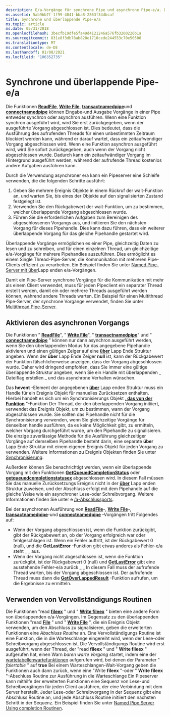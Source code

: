 ```yaml
---
description: E/a-Vorgänge für synchrone Pipe und asynchrone Pipe-e/a. Die Funktionen ReadFile, Write File, transactnamedpipe und connectnamedpipe können Eingabe-und Ausgabe Vorgänge in einer Pipe entweder synchron oder asynchron ausführen.
ms.assetid: 5ab9bb7f-1f99-4041-bba8-2863f34dbcaf
title: Synchrone und überlappende Pipe-e/a
ms.topic: article
ms.date: 05/31/2018
ms.openlocfilehash: 3becfb19dfe5fa49d4121246a576fb3200226b1a
ms.sourcegitcommit: 831e8f3db78ab820e1710cede244553c70e50500
ms.translationtype: MT
ms.contentlocale: de-DE
ms.lasthandoff: 01/08/2021
ms.locfileid: "106352735"
---
```

# <a name="synchronous-and-overlapped-pipe-io"></a>Synchrone und überlappende Pipe-e/a

Die Funktionen [**ReadFile**](/windows/desktop/api/fileapi/nf-fileapi-readfile), [**Write File**](/windows/desktop/api/fileapi/nf-fileapi-writefile), [**transactnamedpipe**](/windows/win32/api/namedpipeapi/nf-namedpipeapi-transactnamedpipe)und [**connectnamedpipe**](/windows/win32/api/namedpipeapi/nf-namedpipeapi-connectnamedpipe) können Eingabe-und Ausgabe Vorgänge in einer Pipe entweder synchron oder asynchron ausführen. Wenn eine Funktion synchron ausgeführt wird, wird Sie erst zurückgegeben, wenn der ausgeführte Vorgang abgeschlossen ist. Dies bedeutet, dass die Ausführung des aufrufenden Threads für einen unbestimmten Zeitraum blockiert werden kann, während er darauf wartet, dass ein zeitaufwendiger Vorgang abgeschlossen wird. Wenn eine Funktion asynchron ausgeführt wird, wird Sie sofort zurückgegeben, auch wenn der Vorgang nicht abgeschlossen wurde. Dadurch kann ein zeitaufwändiger Vorgang im Hintergrund ausgeführt werden, während der aufrufende Thread kostenlos andere Aufgaben ausführen kann.

Durch die Verwendung asynchroner e/a kann ein Pipeserver eine Schleife verwenden, die die folgenden Schritte ausführt:

1.  Geben Sie mehrere Ereignis Objekte in einem Rückruf der wait-Funktion an, und warten Sie, bis eines der Objekte auf den signalisierten Zustand festgelegt ist.
2.  Verwenden Sie den Rückgabewert der wait-Funktion, um zu bestimmen, welcher überlappende Vorgang abgeschlossen wurde.
3.  Führen Sie die erforderlichen Aufgaben zum Bereinigen des abgeschlossenen Vorgangs aus, und initiieren Sie den nächsten Vorgang für dieses Pipehandle. Dies kann dazu führen, dass ein weiterer überlappende Vorgang für das gleiche Pipehandle gestartet wird.

Überlappende Vorgänge ermöglichen es einer Pipe, gleichzeitig Daten zu lesen und zu schreiben, und für einen einzelnen Thread, um gleichzeitige e/a-Vorgänge für mehrere Pipehandles auszuführen. Dies ermöglicht es einem Single Thread-Pipe-Server, die Kommunikation mit mehreren Pipe-Clients effizient zu verarbeiten. Ein Beispiel finden Sie unter [Named Pipe-Server mit über](named-pipe-server-using-overlapped-i-o.md)Lapp enden e/a-Vorgängen.

Damit ein Pipe-Server synchrone Vorgänge für die Kommunikation mit mehr als einem Client verwendet, muss für jeden Pipeclient ein separater Thread erstellt werden, damit ein oder mehrere Threads ausgeführt werden können, während andere Threads warten. Ein Beispiel für einen Multithread Pipe-Server, der synchrone Vorgänge verwendet, finden Sie unter [Multithread Pipe-Server](multithreaded-pipe-server.md).

## <a name="enabling-asynchronous-operation"></a>Aktivieren des asynchronen Vorgangs

Die Funktionen " [**ReadFile**](/windows/desktop/api/fileapi/nf-fileapi-readfile)", " [**Write File**](/windows/desktop/api/fileapi/nf-fileapi-writefile)", " [**transactnamedpipe**](/windows/win32/api/namedpipeapi/nf-namedpipeapi-transactnamedpipe)" und " [**connectnamedpipe**](/windows/win32/api/namedpipeapi/nf-namedpipeapi-connectnamedpipe) " können nur dann asynchron ausgeführt werden, wenn Sie den überlappenden Modus für das angegebene Pipehandle aktivieren und einen gültigen Zeiger auf eine [**über**](/windows/desktop/api/minwinbase/ns-minwinbase-overlapped) Lapp Ende Struktur angeben. Wenn der **über** Lapp Ende Zeiger **null** ist, kann der Rückgabewert der Funktion fälschlicherweise anzeigen, dass der Vorgang abgeschlossen wurde. Daher wird dringend empfohlen, dass Sie immer eine gültige überlappende Struktur angeben, wenn Sie ein Handle mit überlappenden \_ Dateiflag erstellen \_ und das asynchrone Verhalten wünschen. 

Das **hevent** -Element der angegebenen [**über**](/windows/desktop/api/minwinbase/ns-minwinbase-overlapped) Lapp enden Struktur muss ein Handle für ein Ereignis Objekt für manuelles Zurücksetzen enthalten. Hierbei handelt es sich um ein Synchronisierungs Objekt [**, das von der Funktion**](/windows/desktop/api/synchapi/nf-synchapi-createeventa) "-Funktion Der Thread, der den überlappenden Vorgang initiiert, verwendet das Ereignis Objekt, um zu bestimmen, wann der Vorgang abgeschlossen wurde. Sie sollten das Pipehandle nicht für die Synchronisierung verwenden, wenn Sie gleichzeitige Vorgänge für denselben handle ausführen, da es keine Möglichkeit gibt, zu ermitteln, welcher Vorgang durchgeführt wurde, um den Pipehandle zu signalisieren. Die einzige zuverlässige Methode für die Ausführung gleichzeitiger Vorgänge auf demselben Pipehandle besteht darin, eine separate **über** Lapp Ende Struktur mit einem eigenen Ereignis Objekt für jeden Vorgang zu verwenden. Weitere Informationen zu Ereignis Objekten finden Sie unter [Synchronisierung](/windows/desktop/Sync/synchronization).

Außerdem können Sie benachrichtigt werden, wenn ein überlappende Vorgang mit den Funktionen [**GetQueuedCompletionStatus**](/windows/desktop/api/ioapiset/nf-ioapiset-getqueuedcompletionstatus) oder [**getqueuedcompletionstatusex**](/windows/desktop/FileIO/getqueuedcompletionstatusex-func) abgeschlossen wird. In diesem Fall müssen Sie das manuelle Zurücksetzungs Ereignis nicht in der [**über**](/windows/desktop/api/minwinbase/ns-minwinbase-overlapped) Lapp enden Struktur zuweisen, und der Abschluss erfolgt mit dem Pipehandle auf die gleiche Weise wie ein asynchroner Lese-oder Schreibvorgang. Weitere Informationen finden Sie unter e [/a-Abschlussports](/windows/desktop/FileIO/i-o-completion-ports).

Bei der asynchronen Ausführung von [**ReadFile**](/windows/desktop/api/fileapi/nf-fileapi-readfile)-, [**Write File**](/windows/desktop/api/fileapi/nf-fileapi-writefile)-, [**transactnamedpipe**](/windows/win32/api/namedpipeapi/nf-namedpipeapi-transactnamedpipe)-und [**connectnamedpipe**](/windows/win32/api/namedpipeapi/nf-namedpipeapi-connectnamedpipe) -Vorgängen tritt Folgendes auf:

-   Wenn der Vorgang abgeschlossen ist, wenn die Funktion zurückgibt, gibt der Rückgabewert an, ob der Vorgang erfolgreich war oder fehlgeschlagen ist. Wenn ein Fehler auftritt, ist der Rückgabewert 0 (null), und die [**GetLastError**](/windows/desktop/api/errhandlingapi/nf-errhandlingapi-getlasterror) -Funktion gibt etwas anderes als Fehler-e/a steht \_ \_ aus.
-   Wenn der Vorgang nicht abgeschlossen ist, wenn die Funktion zurückgibt, ist der Rückgabewert 0 (null) und [**GetLastError**](/windows/desktop/api/errhandlingapi/nf-errhandlingapi-getlasterror) gibt eine ausstehende Fehler-e/a zurück \_ \_ In diesem Fall muss der aufrufende Thread warten, bis der Vorgang abgeschlossen ist. Der aufrufende Thread muss dann die [**GetOverLappedResult**](/windows/desktop/api/ioapiset/nf-ioapiset-getoverlappedresult) -Funktion aufrufen, um die Ergebnisse zu ermitteln.

## <a name="using-completion-routines"></a>Verwenden von Vervollständigungs Routinen

Die Funktionen "read [**fileex**](/windows/desktop/api/fileapi/nf-fileapi-readfileex) " und " [**Write fileex**](/windows/desktop/api/fileapi/nf-fileapi-writefileex) " bieten eine andere Form von überlappenden e/a-Vorgängen. Im Gegensatz zu den überlappenden Funktionen "read [**File**](/windows/desktop/api/fileapi/nf-fileapi-readfile) " und " [**Write File**](/windows/desktop/api/fileapi/nf-fileapi-writefile) ", die ein Ereignis Objekt verwenden, um den Abschluss zu signalisieren, geben die erweiterten Funktionen eine *Abschluss Routine* an. Eine Vervollständigungs Routine ist eine Funktion, die in die Warteschlange eingereiht wird, wenn der Lese-oder Schreibvorgang abgeschlossen ist. Die Vervollständigungs Routine wird erst ausgeführt, wenn der Thread, der "read **fileex** " und " **Write fileex** " aufgerufen hat, einen Warn *baren warte Vorgang* startet, indem eine der [wartetabellenwartefunktionen](/windows/desktop/Sync/wait-functions) aufgerufen wird, bei denen der Parameter " *falertable* " auf **true** Bei einem Warteschlangen-Wait-Vorgang geben die Funktionen auch dann zurück, wenn eine "Write **fileex** "-oder " **Write fileex** "-Abschluss Routine zur Ausführung in die Warteschlange Ein Pipeserver kann mithilfe der erweiterten Funktionen eine Sequenz von Lese-und Schreibvorgängen für jeden Client ausführen, der eine Verbindung mit dem Server herstellt. Jeder Lese-oder Schreibvorgang in der Sequenz gibt eine Abschluss Routine an, und jede Abschluss Routine initiiert den nächsten Schritt in der Sequenz. Ein Beispiel finden Sie unter [Named Pipe Server Using completion Routinen](named-pipe-server-using-completion-routines.md).

 

 
